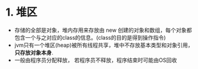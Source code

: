 # 1. 堆区
- 存储的全部是对象，堆内存用来存放由 new 创建的对象和数组，每个对象都包含一个与之对应的class的信息。(class的目的是得到操作指令)
- jvm只有一个堆区(heap)被所有线程共享，堆中不存放基本类型和对象引用，**只存放对象本身**.
- 一般由程序员分配释放， 若程序员不释放，程序结束时可能由OS回收